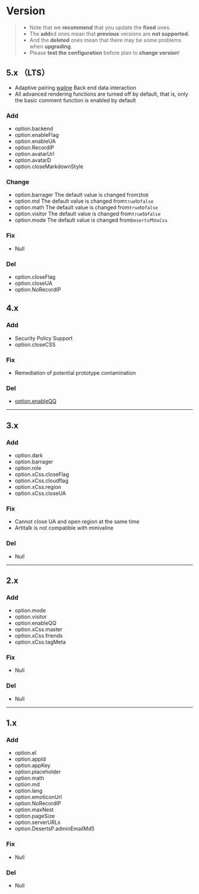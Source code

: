 # Version

> + Note that we **recommend** that you update the **fixed** ones. 
> + The **add**ed ones mean that **previous** versions are **not supported**.
> + And the **deleted** ones mean that there may be some problems when **upgrading**. 
> + Please **test the configuration** before plan to **change version**!



## 5.x （LTS）

- Adaptive pairing [waline](https://github.com/lizheming/waline) Back end data interaction
- All advanced rendering functions are turned off by default, that is, only the basic comment function is enabled by default

### Add

- option.backend
- option.enableFlag
- option.enableUA
- option.RecordIP
- option.avatarUrl
- option.avatarD
- option.closeMarkdownStyle

### Change

- option.barrager The default value is changed from`1`to`0`
- option.md The default value is changed from`true`to`false`
- option.math The default value is changed from`true`to`false`
- option.visitor The default value is changed from`true`to`false`
- option.mode The default value is changed from`DesertsP`to`xCss`

### Fix

+ Null

### Del

+ option.closeFlag
+ option.closeUA
+ option.NoRecordIP



## 4.x 

### Add

+ Security Policy Support
+ option.closeCSS

### Fix

+ Remediation of potential prototype contamination

### Del

+ [option.enableQQ](https://minivaline.js.org/docs/en/#/Options?id=enableqq-boolean)

---

## 3.x

### Add

+ option.dark
+ option.barrager
+ option.role
+ option.xCss.closeFlag
+ option.xCss.cloudflag
+ option.xCss.region
+ option.xCss.closeUA

### Fix

+ Cannot close UA and open region at the same time
+ Artitalk is not compatible with minivaline

### Del

+ Null

----

## 2.x

### Add

+ option.mode
+ option.visitor
+ option.enableQQ
+ option.xCss.master
+ option.xCss.friends
+ option.xCss.tagMeta

### Fix

+ Null

### Del

+ Null

----

## 1.x

### Add

+ option.el
+ option.appId
+ option.appKey
+ option.placeholder
+ option.math
+ option.md
+ option.lang
+ option.emoticonUrl
+ option.NoRecordIP
+ option.maxNest
+ option.pageSize
+ option.serverURLs
+ option.DesertsP.adminEmailMd5

### Fix

+ Null

### Del

+ Null



